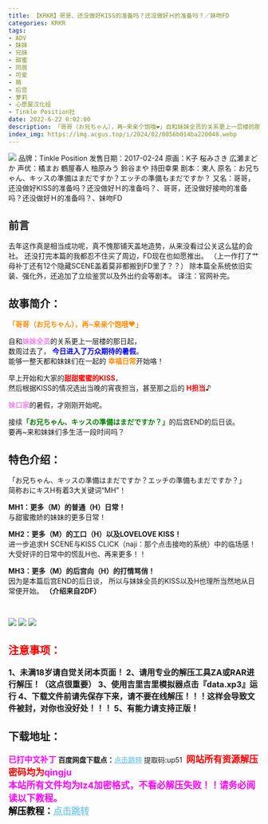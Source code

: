 ```yaml
---
title: 【KRKR】哥哥、还没做好KISS的准备吗？还没做好Ｈ的准备吗？／妹吻FD
categories: KRKR
tags:
- ADV
- 妹妹
- 兄妹
- 甜蜜
- 同居
- 可爱
- 萌
- 后宫
- 萝莉
- 心愿屋汉化组
- Tinkle Position社
date: 2022-6-22 0:02:00
description: 「哥哥（お兄ちゃん），再~来亲个饱哦❤」自和妹妹全员的关系更上一层楼的那日起，数周过去了， 今日进入了万众期待的暑假。能够一整天都和妹妹们在一起的 幸福日常开始咯！早上开始和大家的甜甜蜜蜜的KISS，然后根据KISS的情况选出当晚的宵夜担当，甚至那之后的 H担当♪妹口家的暑假，才刚刚开始呢。
index_img: https://img.acgus.top/i/2024/02/0056b014ba220048.webp
---
```

![](https://img.acgus.top/i/2024/02/0056b014ba220048.webp)
品牌：Tinkle Position
发售日期：2017-02-24
原画：K子 桜みさき 広瀬まどか
声优：橘まお 鶴屋春人 柚原みう 鈴谷まや 持田幸果
剧本：東人
原名：お兄ちゃん、キッスの準備はまだですか？エッチの準備もまだですか？
又名：哥哥，还没做好KISS的准备吗？还没做好Ｈ的准备吗？、哥哥，还没做好接吻的准备吗？还没做好Ｈ的准备吗？、妹吻FD

<h2>前言</h2>
<p>去年这作真是相当成功呢，真不愧那铺天盖地造势，从来没看过公关这么猛的会社。
还没打完本篇的我都忍不住买了周边，FD现在也如愿推出。
（上一作打了艹母补丁还有12个隐藏SCENE盖着莫非都搬到FD里了？？）
除本篇全系统依旧实装、强化外，还追加了立绘鉴赏以及外出约会等剧本。
译注：官网补完。</p>

<h2>故事简介：</h2>
<p><strong><span style="color:#FF8C00;">「哥哥（お兄ちゃん），再~来亲个饱哦❤」</span></strong></p>

<p>自和<strong><span style="color:#EE82EE;">妹妹全员</span></strong>的关系更上一层楼的那日起，<br />
数周过去了， <strong><span style="color:#0000FF;">今日进入了万众期待的暑假</span></strong>。<br />
能够一整天都和妹妹们在一起的 <strong><span style="color:#FF8C00;">幸福日常</span></strong>开始咯！</p>

<p>早上开始和大家的<strong><span style="color:#FF0000;">甜甜蜜蜜的KISS</span></strong>，<br />
然后根据KISS的情况选出当晚的宵夜担当，甚至那之后的 <strong><span style="color:#FF0000;">H担当</span></strong>♪</p>

<p><strong><span style="color:#EE82EE;">妹口家</span></strong>的暑假，才刚刚开始呢。</p>

<p>接续<strong><span style="color:#008000;">「お兄ちゃん、キッスの準備はまだですか？」</span></strong>的后宫END的后日谈。<br />
要再~来和妹妹们多生活一段时间吗？</p>

<h2>特色介绍：</h2>
<p>「お兄ちゃん、キッスの準備はまだですか？エッチの準備もまだですか？」<br />
简称おにキスH有着3大关键词&ldquo;MH&rdquo;！</p>

<p><strong>MH1：更多（M）的普通（H）日常！</strong><br />
与甜蜜撒娇的妹妹的更多日常！</p>

<p><strong>MH2：更多（M）的工口（H）以及LOVELOVE KISS！</strong><br />
进一步追求H SCENE与KISS CLICK（naji：那个点击接吻的系统）中的临场感！<br />
大受好评的日常中的慌乱H也、再来更多！！</p>

<p><strong>MH3：更多（M）的后宫向（H）的打情骂俏！</strong><br />
因为是本篇后宫END的后日谈，
所以与妹妹全员的KISS以及H也理所当然地从日常便开始。
<strong>（介绍来自2DF）</strong></p><br />

![](https://img.acgus.top/i/2024/02/5d6c24588d220526.webp)
![](https://img.acgus.top/i/2024/02/27c179ddc7220524.webp)
![](https://img.acgus.top/i/2024/02/0a774f9f66220522.webp)





## <font color=#FF0000 >注意事项：</font>
<font size=3><b>1、未满18岁请自觉关闭本页面！
2、请用专业的解压工具ZA或RAR进行解压！（这点很重要）
3、使用吉里吉里模拟器点击『data.xp3』运行
4、下载文件前请先保存下来，请不要在线解压！！！这样会导致文件被封，对你也没好处！！！
5、有能力请支持正版！</b></font>

## 下载地址：
<font color=#FF00FF size=3><b>已打中文补丁</b></font>
<b>百度网盘下载点：</b><a href="https://pan.baidu.com/s/1MECDQysrNYVRJw8ojFuWwA?pwd=up51" style="color: #87CEEB;"><b>点击跳转</b></a> 提取码:up51
<a style="padding: 0" href="https://post.qingju.org/AD/"><img style="max-width:100%" src="https://img.acgus.top/i/2024/07/478f689b8021d8d499ab43d21acf137a.gif" alt=""></a>
<b><font color=#FF0000 size=4>网站所有资源解压密码均为</b></font><b><font color=#FF00FF size=4>qingju</font><font color=#FF0000 ></font></b><br><b><font color=#FF00FF size=4>本站所有文件均为lz4加密格式，不看必解压失败！！请务必阅读以下教程。</b></font><br><b><font color=#000 size=4>解压教程：</b><a href="https://post.qingju.org/tutorial/000/" style="color: #87CEEB;"><b>点击跳转</b></a>